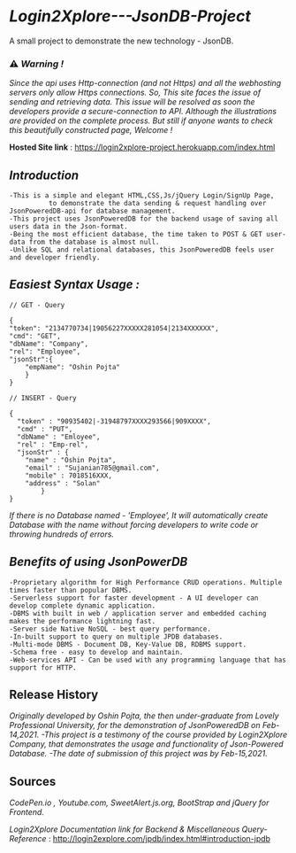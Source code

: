 # *Login2Xplore---JsonDB-Project*
A small project to demonstrate the new technology - JsonDB.

### :warning: *Warning !* ## 
*Since the api uses Http-connection (and not Https) and all the webhosting servers only allow Https connections.
So, This site faces the issue of sending and retrieving data. This issue will be resolved as soon the developers provide a secure-connection to API.
Although the illustrations are provided on the complete process.
But still if anyone wants to check this beautifully constructed page, Welcome !*

__Hosted Site link__  :  https://login2xplore-project.herokuapp.com/index.html    

## *Introduction*
    -This is a simple and elegant HTML,CSS,Js/jQuery Login/SignUp Page,
              to demonstrate the data sending & request handling over JsonPoweredDB-api for database management.
    -This project uses JsonPoweredDB for the backend usage of saving all users data in the Json-format.
    -Being the most efficient database, the time taken to POST & GET user-data from the database is almost null.
    -Unlike SQL and relational databases, this JsonPoweredDB feels user and developer friendly.
    
## *Easiest Syntax Usage :*
    
    // GET - Query
    
    {
    "token": "2134770734|19056227XXXXX281054|2134XXXXXX",
    "cmd": "GET",
    "dbName": "Company",
    "rel": "Employee",
    "jsonStr":{
        "empName": "Oshin Pojta"
        }
    }
    
    // INSERT - Query
    
    {
      "token" : "90935402|-31948797XXXX293566|909XXXX",
      "cmd" : "PUT",
      "dbName" : "Emloyee",
      "rel" : "Emp-rel",
      "jsonStr" : {
        "name" : "Oshin Pojta",
        "email" : "Sujanian785@gmail.com",
        "mobile" : 7018516XXX,
        "address" : "Solan"
            }
    }
    
*If there is no Database named - 'Employee', It will automatically create Database with the name without forcing developers to write code or throwing hundreds of errors.*

## *Benefits of using JsonPowerDB*
    -Proprietary algorithm for High Performance CRUD operations. Multiple times faster than popular DBMS.
    -Serverless support for faster development - A UI developer can develop complete dynamic application.
    -DBMS with built in web / application server and embedded caching makes the performance lightning fast.
    -Server side Native NoSQL - best query performance.
    -In-built support to query on multiple JPDB databases.
    -Multi-mode DBMS - Document DB, Key-Value DB, RDBMS support.
    -Schema free - easy to develop and maintain.
    -Web-services API - Can be used with any programming language that has support for HTTP.
    






























## Release History
*Originally developed by Oshin Pojta, the then under-graduate from Lovely Professional University,
                          for the demonstration of JsonPoweredDB on Feb-14,2021. 
    -This project is a testimony of the course provided by Login2Xplore Company, 
     that demonstrates the usage and functionality of Json-Powered Database. 
    -The date of submission of this project was by Feb-15,2021.* 

## Sources

*CodePen.io , Youtube.com, SweetAlert.js.org, BootStrap and jQuery for Frontend.*

*Login2Xplore Documentation link for Backend & Miscellaneous Query-Reference* : http://login2explore.com/jpdb/index.html#introduction-jpdb
